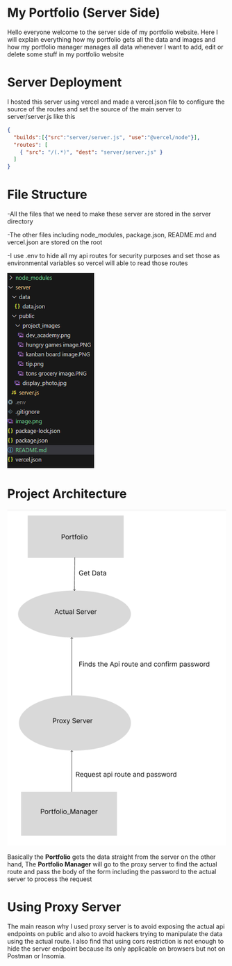 # My Portfolio (Server Side)
Hello everyone welcome to the server side of my portfolio website. Here I will explain everything how my portfolio gets all the data and images and how my portfolio manager manages all data whenever I want to add, edit or delete some stuff in my portfolio website 

# Server Deployment
I hosted this server using vercel and made a vercel.json file to configure the source of the routes and set the source of the main server to server/server.js like this
```json
{
  "builds":[{"src":"server/server.js", "use":"@vercel/node"}],
  "routes": [
    { "src": "/(.*)", "dest": "server/server.js" }
  ]
}
```

# File Structure
-All the files that we need to make these server are stored in the server directory

-The other files including node_modules, package.json, README.md and vercel.json are stored on the root

-I use .env to hide all my api routes for security purposes and set those as environmental variables so vercel will able to read those routes

![alt text](image-1.png)


# Project Architecture
![alt text](image-2.png)

Basically the <strong>Portfolio</strong> gets the data straight from the server on the other hand, The <strong>Portfolio Manager</strong> will go to the proxy server to find the actual route and pass the body of the form including the password to the actual server to process the request

# Using Proxy Server

The main reason why I used proxy server is to avoid exposing the actual api endpoints on public and also to avoid hackers trying to manipulate the data using the actual route. I also find that using cors restriction is not enough to hide the server endpoint because its only applicable on browsers but not on Postman or Insomia.

